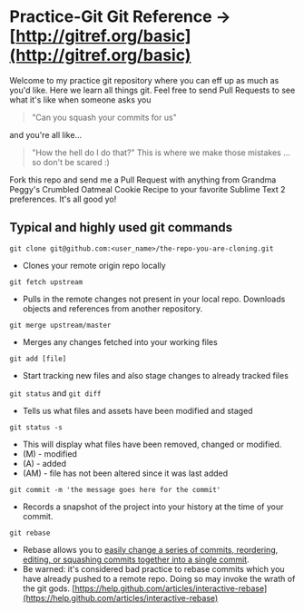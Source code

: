 Practice-Git
Git Reference &rarr; [http://gitref.org/basic](http://gitref.org/basic)
============

Welcome to my practice git repository where you can eff up as much as you'd like.
Here we learn all things git. Feel free to send Pull Requests to see what it's like when someone asks you
<blockquote>
"Can you squash your commits for us"
</blockquote>

and you're all like...

<blockquote>
"How the hell do I do that?" This is where we make those mistakes ... so don't be scared :)
</blockquote>

Fork this repo and send me a Pull Request with anything from Grandma Peggy's Crumbled Oatmeal Cookie Recipe to your favorite Sublime Text 2 preferences.
It's all good yo!

## Typical and highly used git commands

``git clone git@github.com:<user_name>/the-repo-you-are-cloning.git``
* Clones your remote origin repo locally

``git fetch upstream``
* Pulls in the remote changes not present in your local repo.
Downloads objects and references from another repository.

``git merge upstream/master``
* Merges any changes fetched into your working files

``git add [file]``
* Start tracking new files and also stage changes to already tracked files

``git status`` and ``git diff``
* Tells us what files and assets have been modified and staged

``git status -s``
* This will display what files have been removed, changed or modified. 
* (M)  - modified
* (A)  - added
* (AM) - file has not been altered since it was last added

``git commit -m 'the message goes here for the commit'``
* Records a snapshot of the project into your history at the time of your commit.

``git rebase``
* Rebase allows you to [easily change a series of commits, reordering, editing, or squashing commits together into a single commit](https://help.github.com/articles/interactive-rebase).
* Be warned: it's considered bad practice to rebase commits which you have already pushed to a remote repo. Doing so may invoke the wrath of the git gods. [https://help.github.com/articles/interactive-rebase](https://help.github.com/articles/interactive-rebase)